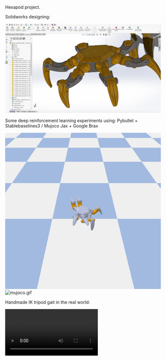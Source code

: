 Hexapod project.


Solidworks designing:

![solid.jpg](https://github.com/salehrayan/Hexapod_project/blob/main/solid.jpg)


Some deep reinforcement learning experiments using: Pybullet + Stablebaselines3 / Mujoco Jax + Google Brax

![pybullet.gif](https://github.com/salehrayan/Hexapod_project/blob/main/pybullet.gif) ![mujoco.gif](https://github.com/salehrayan/Hexapod_project/blob/main/mujoco.gif)


Handmade IK tripod gait in the real world:

![vid1.mp4](https://github.com/salehrayan/Hexapod_project/blob/main/vid1.mp4)
